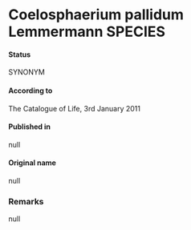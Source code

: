 # Coelosphaerium pallidum Lemmermann SPECIES

#### Status
SYNONYM

#### According to
The Catalogue of Life, 3rd January 2011

#### Published in
null

#### Original name
null

### Remarks
null